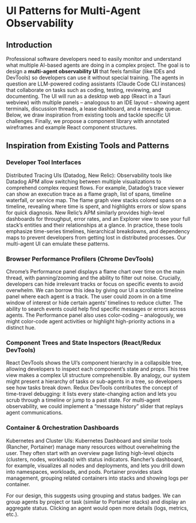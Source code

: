 # UI Patterns for Multi‑Agent Observability

## Introduction
Professional software developers need to easily monitor and understand what multiple AI-based agents are doing in a complex project. The goal is to design a **multi-agent observability UI** that feels familiar (like IDEs and DevTools) so developers can use it without special training. The agents in question are LLM-powered coding assistants (Claude Code CLI instances) that collaborate on tasks such as coding, testing, reviewing, and documenting. The UI will run as a desktop web app (React in a Tauri webview) with multiple panels – analogous to an IDE layout – showing agent terminals, discussion threads, a lease dashboard, and a message queue. Below, we draw inspiration from existing tools and tackle specific UI challenges. Finally, we propose a component library with annotated wireframes and example React component structures.

## Inspiration from Existing Tools and Patterns

### Developer Tool Interfaces
Distributed Tracing UIs (Datadog, New Relic): Observability tools like Datadog APM allow switching between multiple visualizations to comprehend complex request flows. For example, Datadog’s trace viewer can show an execution trace as a flame graph, list of spans, timeline waterfall, or service map. The flame graph view stacks colored spans on a timeline, revealing where time is spent, and highlights errors or slow spans for quick diagnosis. New Relic’s APM similarly provides high-level dashboards for throughput, error rates, and an Explorer view to see your full stack’s entities and their relationships at a glance. In practice, these tools emphasize time-series timelines, hierarchical breakdowns, and dependency maps to prevent developers from getting lost in distributed processes. Our multi-agent UI can emulate these patterns.

### Browser Performance Profilers (Chrome DevTools)
Chrome’s Performance panel displays a flame chart over time on the main thread, with panning/zooming and the ability to filter out noise. Crucially, developers can hide irrelevant tracks or focus on specific events to avoid overwhelm. We can borrow this idea by giving our UI a scrollable timeline panel where each agent is a track. The user could zoom in on a time window of interest or hide certain agents’ timelines to reduce clutter. The ability to search events could help find specific messages or errors across agents. The Performance panel also uses color-coding – analogously, we might color-code agent activities or highlight high-priority actions in a distinct hue.

### Component Trees and State Inspectors (React/Redux DevTools)
React DevTools shows the UI’s component hierarchy in a collapsible tree, allowing developers to inspect each component’s state and props. This tree view makes a complex UI structure comprehensible. By analogy, our system might present a hierarchy of tasks or sub-agents in a tree, so developers see how tasks break down. Redux DevTools contributes the concept of time-travel debugging: it lists every state-changing action and lets you scrub through a timeline or jump to a past state. For multi-agent observability, we could implement a “message history” slider that replays agent communications.

### Container & Orchestration Dashboards
Kubernetes and Cluster UIs: Kubernetes Dashboard and similar tools (Rancher, Portainer) manage many resources without overwhelming the user. They often start with an overview page listing high-level objects (clusters, nodes, workloads) with status indicators. Rancher’s dashboard, for example, visualizes all nodes and deployments, and lets you drill down into namespaces, workloads, and pods. Portainer provides stack management, grouping related containers into stacks and showing logs per container.

For our design, this suggests using grouping and status badges. We can group agents by project or task (similar to Portainer stacks) and display an aggregate status. Clicking an agent would open more details (logs, metrics, etc.).

